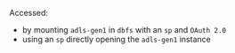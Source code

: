 Accessed:
+ by mounting `adls-gen1` in `dbfs` with an `sp` and `OAuth 2.0`
+ using an `sp` directly opening the `adls-gen1` instance